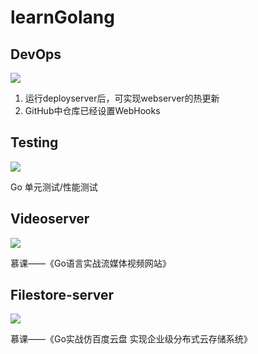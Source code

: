 # learnGolang

## DevOps

![](https://img.shields.io/badge/write_status-finished-green.svg)

1. 运行deployserver后，可实现webserver的热更新
2. GitHub中仓库已经设置WebHooks

## Testing

![](https://img.shields.io/badge/write_status-finished-green.svg)

Go 单元测试/性能测试

## Videoserver

![](https://img.shields.io/badge/write_status-unfinished-blue.svg)

慕课——《Go语言实战流媒体视频网站》

## Filestore-server

![](https://img.shields.io/badge/write_status-unfinished-blue.svg)

慕课——《Go实战仿百度云盘 实现企业级分布式云存储系统》

